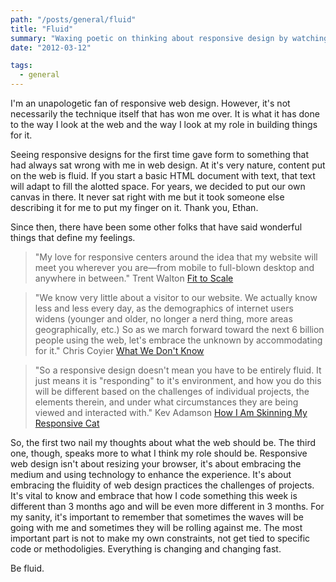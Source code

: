 ```yaml
---
path: "/posts/general/fluid"
title: "Fluid"
summary: "Waxing poetic on thinking about responsive design by watching nature"
date: "2012-03-12"

tags:
  - general
---
```


I'm an unapologetic fan of responsive web design. However, it's not necessarily the technique itself that has won me over. It is what it has done to the way I look at the web and the way I look at my role in building things for it.

Seeing responsive designs for the first time gave form to something that had always sat wrong with me in web design. At it's very nature, content put on the web is fluid. If you start a basic HTML document with text, that text will adapt to fill the alotted space. For years, we decided to put our own canvas in there. It never sat right with me but it took someone else describing it for me to put my finger on it. Thank you, Ethan.

Since then, there have been some other folks that have said wonderful things that define my feelings.

> "My love for responsive centers around the idea that my website will meet you wherever you are—from mobile to full-blown desktop and anywhere in between." Trent Walton [Fit to Scale](http://trentwalton.com/2011/05/10/fit-to-scale)

> "We know very little about a visitor to our website. We actually know less and less every day, as the demographics of internet users widens (younger and older, no longer a nerd thing, more areas geographically, etc.) So as we march forward toward the next 6 billion people using the web, let's embrace the unknown by accommodating for it." Chris Coyier [What We Don't Know](http://css-tricks.com/what-we-dont-know/)

> "So a responsive design doesn't mean you have to be entirely fluid. It just means it is "responding" to it's environment, and how you do this will be different based on the challenges of individual projects, the elements therein, and under what circumstances they are being viewed and interacted with." Kev Adamson [How I Am Skinning My Responsive Cat](http://www.kevadamson.com/talking-of-design/article/how-i-am-skinning-my-resposive-cat)

So, the first two nail my thoughts about what the web should be. The third one, though, speaks more to what I think my role should be. Responsive web design isn't about resizing your browser, it's about embracing the medium and using technology to enhance the experience. It's about embracing the fluidity of web design practices the challenges of projects. It's vital to know and embrace that how I code something this week is different than 3 months ago and will be even more different in 3 months. For my sanity, it's important to remember that sometimes the waves will be going with me and sometimes they will be rolling against me. The most important part is not to make my own constraints, not get tied to specific code or methodoligies. Everything is changing and changing fast.

Be fluid.
